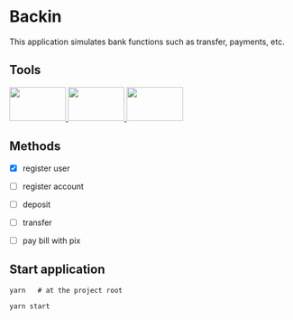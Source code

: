 # Backin

<p>
This application simulates bank functions such as transfer, payments, etc.
</p>

## Tools

<a href="https://www.typescriptlang.org/" target="_blank"> <img src="https://upload.wikimedia.org/wikipedia/commons/thumb/4/4c/Typescript_logo_2020.svg/512px-Typescript_logo_2020.svg.png"   width="100" height="60"/> </a> <a href="https://www.mongodb.com/pt-br"> <img src="https://www.ambientelivre.com.br/media/k2/items/cache/e9432fccf28a953514f077b86e5e657a_XL.jpg"  width="100" height="60"/> </a><a href="https://www.docker.com/"> <img src="https://d1.awsstatic.com/acs/characters/Logos/Docker-Logo_Horizontel_279x131.b8a5c41e56b77706656d61080f6a0217a3ba356d.png"  width="100" height="60"/> </a>

## Methods
- [x] register user
- [ ] register account
- [ ] deposit
- [ ] transfer
- [ ] pay bill with pix


## Start application

```
yarn   # at the project root

yarn start 
```
